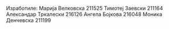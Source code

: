 Изработиле:
Марија Велковска 211525
Тимотеј Заевски 211164
Александар Тркалески 216126
Ангела Бојкова 216048
Моника Денчевска 211199

